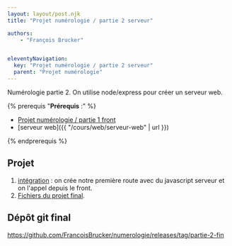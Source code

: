```yaml
---
layout: layout/post.njk
title: "Projet numérologie / partie 2 serveur"

authors:
    - "François Brucker"


eleventyNavigation:
  key: "Projet numérologie / partie 2 serveur"
  parent: "Projet numérologie"
---
```


<!-- début résumé -->

Numérologie partie 2. On utilise node/express pour créer un serveur web.

<!-- fin résumé -->

{% prerequis "**Prérequis** :" %}

* [Projet numérologie / partie 1 front](../partie-1-front)
* [serveur web]({{ "/cours/web/serveur-web" | url }})

{% endprerequis %}

## Projet

1. [intégration](./4-javascript-serveur) : on crée notre première route avec du javascript serveur et on l'appel depuis le front.
2. [Fichiers du projet final](./5-structures).

## Dépôt git final

<https://github.com/FrancoisBrucker/numerologie/releases/tag/partie-2-fin>
